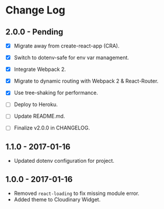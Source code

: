 # Change Log

## 2.0.0 - Pending
- [x] Migrate away from create-react-app (CRA).
- [x] Switch to dotenv-safe for env var management.
- [x] Integrate Webpack 2.
- [x] Migrate to dynamic routing with Webpack 2 & React-Router.
- [x] Use tree-shaking for performance.
- [ ] Deploy to Heroku.
- [ ] Update README.md.
- [ ] Finalize v2.0.0 in CHANGELOG.


## 1.1.0 - 2017-01-16
- Updated dotenv configuration for project.

## 1.0.0 - 2017-01-16
- Removed `react-loading` to fix missing module error.
- Added theme to Cloudinary Widget.
